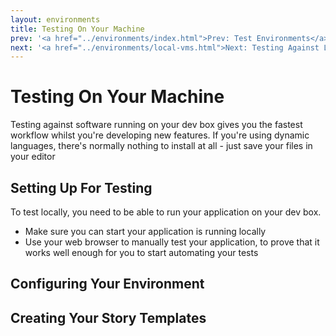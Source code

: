```yaml
---
layout: environments
title: Testing On Your Machine
prev: '<a href="../environments/index.html">Prev: Test Environments</a>'
next: '<a href="../environments/local-vms.html">Next: Testing Against Local Virtual Machines</a>'
---
```


# Testing On Your Machine

Testing against software running on your dev box gives you the fastest workflow whilst you're developing new features.  If you're using dynamic languages, there's normally nothing to install at all - just save your files in your editor



## Setting Up For Testing

To test locally, you need to be able to run your application on your dev box.

* Make sure you can start your application is running locally
* Use your web browser to manually test your application, to prove that it works well enough for you to start automating your tests

## Configuring Your Environment

## Creating Your Story Templates